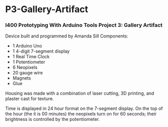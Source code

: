 # P3-Gallery-Artifact
### I400 Prototyping With Arduino Tools Project 3: Gallery Artifact
Device built and programmed by Amanda Sill
Components:
* 1 Arduino Uno
* 1 4-digit 7-segment display
* 1 Real Time Clock
* 1 Potentiometer
* 6 Neopixels
* 20 gauge wire
* Magnets
* Glue

Housing was made with a combination of laser cutting, 3D printing, and plaster cast for texture.

Time is displayed in 24 hour format on the 7-segment display. On the top of the hour (the it is 00 minutes) the neopixels turn on for 60 seconds; their brightness is controlled by the potentiometer.